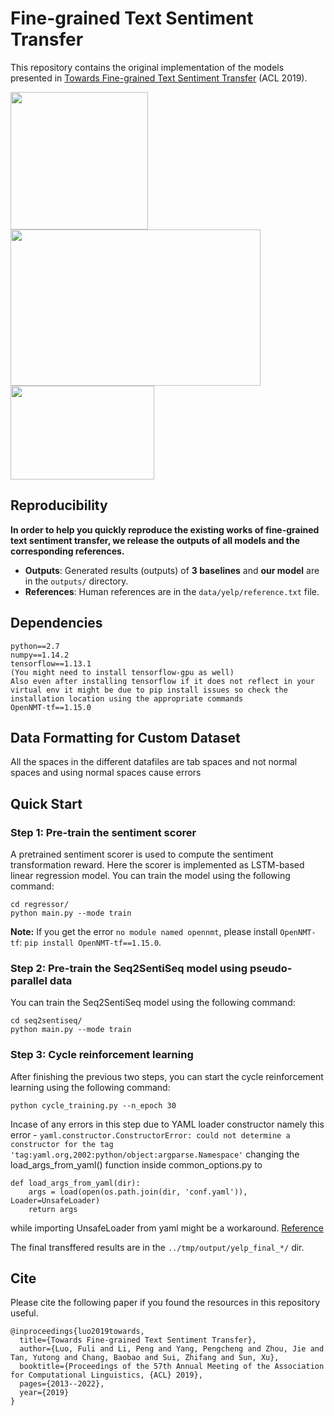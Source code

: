 # Fine-grained Text Sentiment Transfer
This repository contains the original implementation of the models presented in
[Towards Fine-grained Text Sentiment Transfer](https://www.aclweb.org/anthology/P19-1194.pdf) (ACL 2019).

<img width="220" height="220" src="image/example.jpg"></img>
<img width="400" height="250" src="image/Seq2SentiSeq.jpg"></img>
<img width="230" height="150" src="image/CycleRL.jpg"></img>

## Reproducibility
**In order to help you quickly reproduce the existing works of fine-grained text sentiment transfer, we release the outputs of all models and the corresponding references.**

- **Outputs**: Generated results (outputs) of **3 baselines** and **our model** are in the `outputs/` directory.
- **References**: Human references are in the `data/yelp/reference.txt` file.

## Dependencies
```
python==2.7
numpy==1.14.2
tensorflow==1.13.1
(You might need to install tensorflow-gpu as well)
Also even after installing tensorflow if it does not reflect in your virtual env it might be due to pip install issues so check the installation location using the appropriate commands
OpenNMT-tf==1.15.0 
```

## Data Formatting for Custom Dataset

All the spaces in the different datafiles are tab spaces and not normal spaces and using normal spaces cause errors

## Quick Start

### Step 1: Pre-train the sentiment scorer
A pretrained sentiment scorer is used to compute the sentiment transformation reward. Here the scorer is implemented as LSTM-based linear regression model. You can train the model using the following command:
```
cd regressor/
python main.py --mode train
```
**Note:** If you get the error `no module named opennmt`, please install `OpenNMT-tf`: `pip install OpenNMT-tf==1.15.0`.

### Step 2: Pre-train the Seq2SentiSeq model using pseudo-parallel data
You can train the Seq2SentiSeq model using the following command:
```
cd seq2sentiseq/
python main.py --mode train
```

### Step 3: Cycle reinforcement learning
After finishing the previous two steps, you can start the cycle reinforcement learning using the following command:
```
python cycle_training.py --n_epoch 30
```

Incase of any errors in this step due to YAML loader constructor namely this error - ```yaml.constructor.ConstructorError: could not determine a constructor for the tag 'tag:yaml.org,2002:python/object:argparse.Namespace'``` changing the load_args_from_yaml() function inside common_options.py to 
```
def load_args_from_yaml(dir):
    args = load(open(os.path.join(dir, 'conf.yaml')), Loader=UnsafeLoader)
    return args
```
while importing UnsafeLoader from yaml might be a workaround. [Reference](https://github.com/yaml/pyyaml/issues/482#issuecomment-765607132)

The final transffered results are in the `../tmp/output/yelp_final_*/` dir.

## Cite
Please cite the following paper if you found the resources in this repository useful.
```
@inproceedings{luo2019towards,
  title={Towards Fine-grained Text Sentiment Transfer},
  author={Luo, Fuli and Li, Peng and Yang, Pengcheng and Zhou, Jie and Tan, Yutong and Chang, Baobao and Sui, Zhifang and Sun, Xu},
  booktitle={Proceedings of the 57th Annual Meeting of the Association for Computational Linguistics, {ACL} 2019},
  pages={2013--2022},
  year={2019}
}
```
